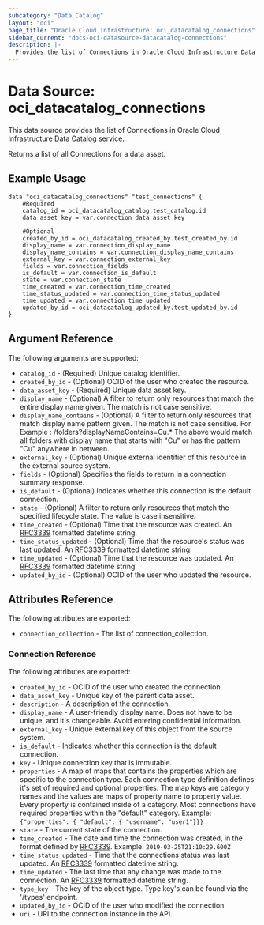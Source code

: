 ```yaml
---
subcategory: "Data Catalog"
layout: "oci"
page_title: "Oracle Cloud Infrastructure: oci_datacatalog_connections"
sidebar_current: "docs-oci-datasource-datacatalog-connections"
description: |-
  Provides the list of Connections in Oracle Cloud Infrastructure Data Catalog service
---
```


# Data Source: oci_datacatalog_connections
This data source provides the list of Connections in Oracle Cloud Infrastructure Data Catalog service.

Returns a list of all Connections for a data asset.

## Example Usage

```hcl
data "oci_datacatalog_connections" "test_connections" {
	#Required
	catalog_id = oci_datacatalog_catalog.test_catalog.id
	data_asset_key = var.connection_data_asset_key

	#Optional
	created_by_id = oci_datacatalog_created_by.test_created_by.id
	display_name = var.connection_display_name
	display_name_contains = var.connection_display_name_contains
	external_key = var.connection_external_key
	fields = var.connection_fields
	is_default = var.connection_is_default
	state = var.connection_state
	time_created = var.connection_time_created
	time_status_updated = var.connection_time_status_updated
	time_updated = var.connection_time_updated
	updated_by_id = oci_datacatalog_updated_by.test_updated_by.id
}
```

## Argument Reference

The following arguments are supported:

* `catalog_id` - (Required) Unique catalog identifier.
* `created_by_id` - (Optional) OCID of the user who created the resource.
* `data_asset_key` - (Required) Unique data asset key.
* `display_name` - (Optional) A filter to return only resources that match the entire display name given. The match is not case sensitive.
* `display_name_contains` - (Optional) A filter to return only resources that match display name pattern given. The match is not case sensitive. For Example : /folders?displayNameContains=Cu.* The above would match all folders with display name that starts with "Cu" or has the pattern "Cu" anywhere in between. 
* `external_key` - (Optional) Unique external identifier of this resource in the external source system.
* `fields` - (Optional) Specifies the fields to return in a connection summary response. 
* `is_default` - (Optional) Indicates whether this connection is the default connection.
* `state` - (Optional) A filter to return only resources that match the specified lifecycle state. The value is case insensitive.
* `time_created` - (Optional) Time that the resource was created. An [RFC3339](https://tools.ietf.org/html/rfc3339) formatted datetime string.
* `time_status_updated` - (Optional) Time that the resource's status was last updated. An [RFC3339](https://tools.ietf.org/html/rfc3339) formatted datetime string.
* `time_updated` - (Optional) Time that the resource was updated. An [RFC3339](https://tools.ietf.org/html/rfc3339) formatted datetime string.
* `updated_by_id` - (Optional) OCID of the user who updated the resource.


## Attributes Reference

The following attributes are exported:

* `connection_collection` - The list of connection_collection.

### Connection Reference

The following attributes are exported:

* `created_by_id` - OCID of the user who created the connection.
* `data_asset_key` - Unique key of the parent data asset.
* `description` - A description of the connection.
* `display_name` - A user-friendly display name. Does not have to be unique, and it's changeable. Avoid entering confidential information. 
* `external_key` - Unique external key of this object from the source system.
* `is_default` - Indicates whether this connection is the default connection.
* `key` - Unique connection key that is immutable.
* `properties` - A map of maps that contains the properties which are specific to the connection type. Each connection type definition defines it's set of required and optional properties. The map keys are category names and the values are maps of property name to property value. Every property is contained inside of a category. Most connections have required properties within the "default" category. Example: `{"properties": { "default": { "username": "user1"}}}` 
* `state` - The current state of the connection.
* `time_created` - The date and time the connection was created, in the format defined by [RFC3339](https://tools.ietf.org/html/rfc3339). Example: `2019-03-25T21:10:29.600Z` 
* `time_status_updated` - Time that the connections status was last updated. An [RFC3339](https://tools.ietf.org/html/rfc3339) formatted datetime string.
* `time_updated` - The last time that any change was made to the connection. An [RFC3339](https://tools.ietf.org/html/rfc3339) formatted datetime string. 
* `type_key` - The key of the object type. Type key's can be found via the '/types' endpoint.
* `updated_by_id` - OCID of the user who modified the connection.
* `uri` - URI to the connection instance in the API.

